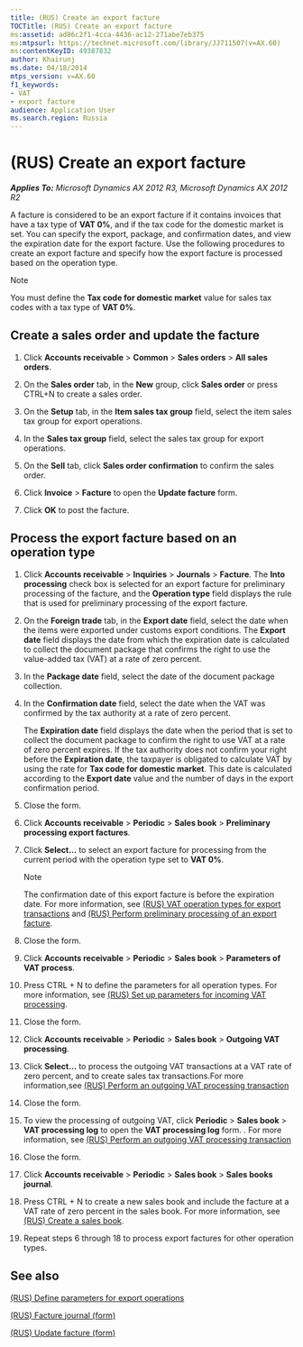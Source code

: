 ```yaml
---
title: (RUS) Create an export facture
TOCTitle: (RUS) Create an export facture
ms:assetid: ad86c2f1-4cca-4436-ac12-271abe7eb375
ms:mtpsurl: https://technet.microsoft.com/library/JJ711507(v=AX.60)
ms:contentKeyID: 49387832
author: Khairunj
ms.date: 04/18/2014
mtps_version: v=AX.60
f1_keywords:
- VAT
- export facture
audience: Application User
ms.search.region: Russia
---
```


# (RUS) Create an export facture 


_**Applies To:** Microsoft Dynamics AX 2012 R3, Microsoft Dynamics AX 2012 R2_

A facture is considered to be an export facture if it contains invoices that have a tax type of **VAT 0%**, and if the tax code for the domestic market is set. You can specify the export, package, and confirmation dates, and view the expiration date for the export facture. Use the following procedures to create an export facture and specify how the export facture is processed based on the operation type.


> [!NOTE]
> <P>You must define the <STRONG>Tax code for domestic market</STRONG> value for sales tax codes with a tax type of <STRONG>VAT 0%</STRONG>.</P>



## Create a sales order and update the facture

1.  Click **Accounts receivable** \> **Common** \> **Sales orders** \> **All sales orders**.

2.  On the **Sales order** tab, in the **New** group, click **Sales order** or press CTRL+N to create a sales order.

3.  On the **Setup** tab, in the **Item sales tax group** field, select the item sales tax group for export operations.

4.  In the **Sales tax group** field, select the sales tax group for export operations.

5.  On the **Sell** tab, click **Sales order confirmation** to confirm the sales order.

6.  Click **Invoice** \> **Facture** to open the **Update facture** form.

7.  Click **OK** to post the facture.

## Process the export facture based on an operation type

1.  Click **Accounts receivable** \> **Inquiries** \> **Journals** \> **Facture**. The **Into processing** check box is selected for an export facture for preliminary processing of the facture, and the **Operation type** field displays the rule that is used for preliminary processing of the export facture.

2.  On the **Foreign trade** tab, in the **Export date** field, select the date when the items were exported under customs export conditions. The **Export date** field displays the date from which the expiration date is calculated to collect the document package that confirms the right to use the value-added tax (VAT) at a rate of zero percent.

3.  In the **Package date** field, select the date of the document package collection.

4.  In the **Confirmation date** field, select the date when the VAT was confirmed by the tax authority at a rate of zero percent.
    
    The **Expiration date** field displays the date when the period that is set to collect the document package to confirm the right to use VAT at a rate of zero percent expires. If the tax authority does not confirm your right before the **Expiration date**, the taxpayer is obligated to calculate VAT by using the rate for **Tax code for domestic market**. This date is calculated according to the **Export date** value and the number of days in the export confirmation period.

5.  Close the form.

6.  Click **Accounts receivable** \> **Periodic** \> **Sales book** \> **Preliminary processing export factures**.

7.  Click **Select...** to select an export facture for processing from the current period with the operation type set to **VAT 0%**.
    

    > [!NOTE]
    > <P>The confirmation date of this export facture is before the expiration date. For more information, see <A href="rus-vat-operation-types-for-export-transactions.md">(RUS) VAT operation types for export transactions</A> and <A href="rus-perform-preliminary-processing-of-an-export-facture.md">(RUS) Perform preliminary processing of an export facture</A>.</P>



8.  Close the form.

9.  Click **Accounts receivable** \> **Periodic** \> **Sales book** \> **Parameters of VAT process**.

10. Press CTRL + N to define the parameters for all operation types. For more information, see [(RUS) Set up parameters for incoming VAT processing](rus-set-up-parameters-for-incoming-vat-processing.md).

11. Close the form.

12. Click **Accounts receivable** \> **Periodic** \> **Sales book** \> **Outgoing VAT processing**.

13. Click **Select...** to process the outgoing VAT transactions at a VAT rate of zero percent, and to create sales tax transactions.For more information,see [(RUS) Perform an outgoing VAT processing transaction](rus-perform-an-outgoing-vat-processing-transaction.md)

14. Close the form.

15. To view the processing of outgoing VAT, click **Periodic** \> **Sales book** \> **VAT processing log** to open the **VAT processing log** form. . For more information, see [(RUS) Perform an outgoing VAT processing transaction](rus-perform-an-outgoing-vat-processing-transaction.md)

16. Close the form.

17. Click **Accounts receivable** \> **Periodic** \> **Sales book** \> **Sales books journal**.

18. Press CTRL + N to create a new sales book and include the facture at a VAT rate of zero percent in the sales book. For more information, see [(RUS) Create a sales book](rus-create-a-sales-book.md).

19. Repeat steps 6 through 18 to process export factures for other operation types.

## See also

[(RUS) Define parameters for export operations](rus-define-parameters-for-export-operations.md)

[(RUS) Facture journal (form)](https://technet.microsoft.com/library/jj923567\(v=ax.60\))

[(RUS) Update facture (form)](https://technet.microsoft.com/library/jj889412\(v=ax.60\))

  


